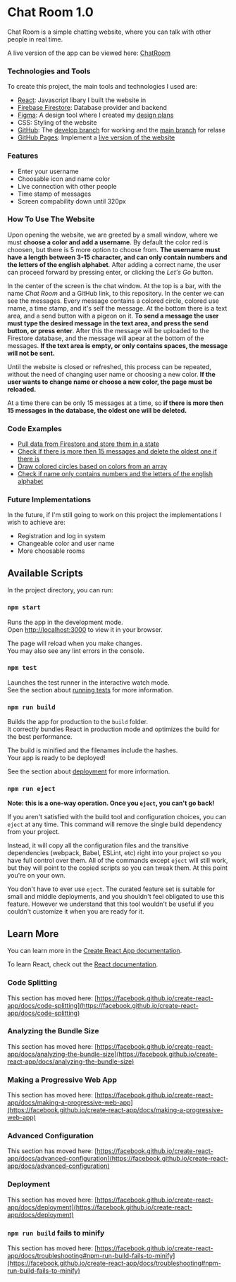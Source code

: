 # Chat Room 1.0

Chat Room is a simple chatting website, where you can talk with other people in real time.

A live version of the app can be viewed here: [ChatRoom](https://richard-nagy.github.io/ChatRoom/) 

### Technologies and Tools
To create this project, the main tools and technologies I used are:
- [React](https://reactjs.org/): Javascript libary I built the website in
-  [Firebase Firestore](https://firebase.google.com/docs/firestore): Database provider and  backend
- [Figma](https://www.figma.com/): A design tool where I created my [design plans](https://www.figma.com/proto/ij97OXAdQyjKWBcM3Z70KK/Chat-Room?node-id=27%3A47&scaling=min-zoom&page-id=27%3A46)
- CSS: Styling of the website
- [GitHub](https://github.com/): The [develop branch](https://github.com/richard-nagy/ChatRoom/tree/develop) for working and the [main branch](https://github.com/richard-nagy/ChatRoom/tree/main) for relase
- [GitHub Pages](https://pages.github.com/): Implement a [live version of the website](https://richard-nagy.github.io/ChatRoom/) 

### Features
- Enter your username
- Choosable icon and name color
- Live connection with other people
- Time stamp of messages
- Screen compability down until 320px

### How To Use The Website

Upon opening the website, we are greeted by a small window, where we must **choose a color and add a username**.  By default the color red is choosen, but there is 5 more option to choose from. **The username must have a length between 3-15 character, and can only contain numbers and the letters of the english alphabet**. After adding a correct name, the user can proceed forward by pressing enter, or clicking the *Let's Go* button.

In the center of the screen is the chat window.
At the top is a bar, with the name *Chat Room* and a GitHub link, to this repository.
In the center we can see the messages. Every message contains a colored circle, colored use rname, a time stamp, and it's self the message.
At the bottom there is a text area, and a send button with a pigeon on it. **To send a message the user must type the desired message in the text area, and press the send button, or press enter**.  After this the message will be uploaded to the Firestore database, and the message will apear at the bottom of the messages. **If the text area is empty, or only contains spaces, the message will not be sent.**

Until the website is closed or refreshed, this process can be repeated, without the need of changing user name or choosing a new color. **If the user wants to change name or choose a new color, the page must be reloaded.**

At a time there can be only 15 messages at a time, so **if there is more then 15 messages in the database, the oldest one will be deleted.**

### Code Examples

- [Pull data from Firestore and store them in a state](https://github.com/richard-nagy/ChatRoom/blob/8a4e32116b3386334d205cb33a9315d8f6fa2264/src/App.js#L14)
- [Check if there is more then 15 messages and delete the oldest one if there is](https://github.com/richard-nagy/ChatRoom/blob/develop/src/App.js#L38)
- [Draw colored circles based on colors from an array](https://github.com/richard-nagy/ChatRoom/blob/8a4e32116b3386334d205cb33a9315d8f6fa2264/src/Select.js#L9)
- [Check if name only contains numbers and the letters of the english alphabet](https://github.com/richard-nagy/ChatRoom/blob/8a4e32116b3386334d205cb33a9315d8f6fa2264/src/Select.js#L29)

### Future Implementations
In the future, if I'm still going to work on this project the implementations I wish to achieve are:
- Registration and log in system
- Changeable color and user name
- More choosable rooms

## Available Scripts

In the project directory, you can run:

### `npm start`

Runs the app in the development mode.\
Open [http://localhost:3000](http://localhost:3000) to view it in your browser.

The page will reload when you make changes.\
You may also see any lint errors in the console.

### `npm test`

Launches the test runner in the interactive watch mode.\
See the section about [running tests](https://facebook.github.io/create-react-app/docs/running-tests) for more information.

### `npm run build`

Builds the app for production to the `build` folder.\
It correctly bundles React in production mode and optimizes the build for the best performance.

The build is minified and the filenames include the hashes.\
Your app is ready to be deployed!

See the section about [deployment](https://facebook.github.io/create-react-app/docs/deployment) for more information.

### `npm run eject`

**Note: this is a one-way operation. Once you `eject`, you can't go back!**

If you aren't satisfied with the build tool and configuration choices, you can `eject` at any time. This command will remove the single build dependency from your project.

Instead, it will copy all the configuration files and the transitive dependencies (webpack, Babel, ESLint, etc) right into your project so you have full control over them. All of the commands except `eject` will still work, but they will point to the copied scripts so you can tweak them. At this point you're on your own.

You don't have to ever use `eject`. The curated feature set is suitable for small and middle deployments, and you shouldn't feel obligated to use this feature. However we understand that this tool wouldn't be useful if you couldn't customize it when you are ready for it.

## Learn More

You can learn more in the [Create React App documentation](https://facebook.github.io/create-react-app/docs/getting-started).

To learn React, check out the [React documentation](https://reactjs.org/).

### Code Splitting

This section has moved here: [https://facebook.github.io/create-react-app/docs/code-splitting](https://facebook.github.io/create-react-app/docs/code-splitting)

### Analyzing the Bundle Size

This section has moved here: [https://facebook.github.io/create-react-app/docs/analyzing-the-bundle-size](https://facebook.github.io/create-react-app/docs/analyzing-the-bundle-size)

### Making a Progressive Web App

This section has moved here: [https://facebook.github.io/create-react-app/docs/making-a-progressive-web-app](https://facebook.github.io/create-react-app/docs/making-a-progressive-web-app)

### Advanced Configuration

This section has moved here: [https://facebook.github.io/create-react-app/docs/advanced-configuration](https://facebook.github.io/create-react-app/docs/advanced-configuration)

### Deployment

This section has moved here: [https://facebook.github.io/create-react-app/docs/deployment](https://facebook.github.io/create-react-app/docs/deployment)

### `npm run build` fails to minify

This section has moved here: [https://facebook.github.io/create-react-app/docs/troubleshooting#npm-run-build-fails-to-minify](https://facebook.github.io/create-react-app/docs/troubleshooting#npm-run-build-fails-to-minify)
